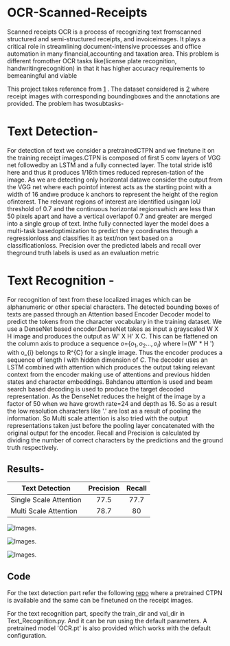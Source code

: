 # OCR-Scanned-Receipts

Scanned receipts OCR is a process of recognizing text fromscanned structured and semi-structured receipts, and invoiceimages.   It  plays  a  critical  role  in  streamlining  document-intensive processes and office automation in many financial,accounting and taxation area.  This problem is different fromother OCR tasks like(license plate recognition,  handwritingrecognition) in that it has higher accuracy requirements to bemeaningful and viable

This project takes reference from [1](https://arxiv.org/ftp/arxiv/papers/1905/1905.12817.pdf) . The dataset considered is [2](https://rrc.cvc.uab.es/?ch=13&com=downloads) where receipt images with corresponding boundingboxes and the annotations are provided. The problem has twosubtasks- 
# Text Detection- 

For detection of text we consider a pretrainedCTPN and we finetune it on the training receipt images.CTPN is composed of first 5 conv layers of VGG net followedby an LSTM and a fully connected layer.  The total stride is16 here and thus it produces 1/16th times reduced represen-tation of the image. As we are detecting only horizontal datawe consider the output from the VGG net where each pointof interest acts as the starting point with a width of 16 andwe produce k anchors to represent the height of the region ofinterest.  The relevant regions of interest are identified usingan IoU threshold of 0.7 and the continuous horizontal regionswhich are less than 50 pixels apart and have a vertical overlapof 0.7 and greater are merged into a single group of text.  Inthe fully connected layer the model does a multi-task basedoptimization to predict the y coordinates through a regressionloss and classifies it as text/non text based on a classificationloss.  Precision over the predicted labels and recall over theground truth labels is used as an evaluation metric

# Text Recognition - 
For recognition of text from these localized images which can be alphanumeric or other special characters.
The detected bounding boxes of texts are passed through an Attention based Encoder Decoder model to predict the tokens from the character vocabulary in the training dataset. We use a DenseNet based encoder.DenseNet takes as input a grayscaled  W X H image and produces the output as  W' X H' X C. This can be flattened on the column axis to produce a sequence  $o$=$\{o_{1},o_{2} ... ,o_{l}\}$ where l=(W' * H ') with o_{i}  belongs to R^{C} for a single image. Thus the encoder produces a sequence of length $l$ with hidden dimension of $C$. The decoder uses an LSTM combined with attention which produces the output taking relevant context from the encoder making use of attentions and previous hidden states and character embeddings. Bahdanou attention is used and beam search based decoding is used to produce the target decoded representation. 
As the DenseNet reduces the height of the image by a factor of 50 when we have growth rate=24 and depth as 16. So as a result the low resolution characters like '.' are lost as a result of pooling the information. So Multi scale attention is also tried with the output representations taken just before the pooling layer concatenated with the original output for the encoder. Recall and Precision is calculated by dividing the number of correct characters by the predictions and the ground truth respectively.

## Results-
| Text Detection | Precision | Recall | 
| ------------- |:-------------:|:------------:| 
| Single Scale Attention| 77.5 | 77.7 |
| Multi Scale Attention | 78.7 | 80 |

![Images.](https://github.com/tejasvi96/Federated-Learning-Library/blob/main/images/outs1.png?raw=True)

![Images.](https://github.com/tejasvi96/Federated-Learning-Library/blob/main/images/outs2.png?raw=True)

![Images.](https://github.com/tejasvi96/Federated-Learning-Library/blob/main/images/outs4.png?raw=True)

## Code
For the text detection part refer the following [repo](https://github.com/CrazySummerday/ctpn.pytorch) where a pretrained CTPN is available and the same can be finetuned on the receipt images.

For the text recognition part, specify the train_dir and val_dir in Text_Recognition.py. And it can be run using the default parameters.
A pretrained model 'OCR.pt' is also provided which works with the default configuration.



